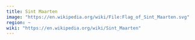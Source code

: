 ```yaml
---
title: Sint Maarten
image: "https://en.wikipedia.org/wiki/File:Flag_of_Sint_Maarten.svg"
region: ~
wiki: "https://en.wikipedia.org/wiki/Sint_Maarten"
---
```

